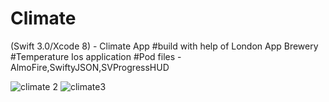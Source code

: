 # Climate
(Swift 3.0/Xcode 8) - Climate App
#build with help of London App Brewery
#Temperature Ios application
#Pod files - AlmoFire,SwiftyJSON,SVProgressHUD 



![climate 2](https://user-images.githubusercontent.com/22058036/29561997-3b07b0ec-8755-11e7-8856-5441d8ed28a0.png)
![climate3](https://user-images.githubusercontent.com/22058036/29562037-604a86e0-8755-11e7-9a1d-62b0791e12ae.png)



